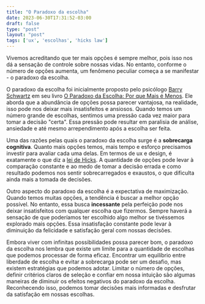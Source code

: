 ```yaml
---
title: "O Paradoxo da escolha"
date: 2023-06-30T17:31:52-03:00
draft: false
type: "post"
layout: "post"
tags: ['ux', 'escolhas', 'hicks law']
---
```


Vivemos acreditando que ter mais opções é sempre melhor, pois isso nos dá a sensação de controle sobre nossas vidas. No entanto, conforme o número de opções aumenta, um fenômeno peculiar começa a se manifestar - o paradoxo da escolha. 

O paradoxo da escolha foi inicialmente proposto pelo psicólogo <a target="_blank" href="https://en.wikipedia.org/wiki/Barry_Schwartz_(psychologist)">Barry Schwartz</a> em seu livro <a target="_blank" href="https://www.amazon.com.br/Paradoxo-Escolha-Barry-Schwartz/dp/8577190196">O Paradoxo da Escolha: Por que Mais é Menos</a>. Ele aborda que a abundância de opções possa parecer vantajosa, na realidade, isso pode nos deixar mais insatisfeitos e ansiosos. Quando temos um número grande de escolhas, sentimos uma pressão cada vez maior para tomar a decisão "certa". Essa pressão pode resultar em paralisia de análise, ansiedade e até mesmo arrependimento após a escolha ser feita.

Uma das razões pelas quais o paradoxo da escolha surge é a **sobrecarga cognitiva**. Quanto mais opções temos, mais tempo e esforço precisamos investir para avaliar cada uma delas. Em termos de ux e design, é exatamente o que diz a <a target="_blank" href="https://lawsofux.com/hicks-law/">lei de Hicks</a>. A quantidade de opções pode levar à comparação constante e ao medo de tomar a decisão errada e como resultado podemos nos sentir sobrecarregados e exaustos, o que dificulta ainda mais a tomada de decisões.

Outro aspecto do paradoxo da escolha é a expectativa de maximização. Quando temos muitas opções, a tendência é buscar a melhor opção possível. No entanto, essa busca **incessante** pela perfeição pode nos deixar insatisfeitos com qualquer escolha que fizermos. Sempre haverá a sensação de que poderíamos ter escolhido algo melhor se tivéssemos explorado mais opções. Essa insatisfação constante pode levar à diminuição da felicidade e satisfação geral com nossas decisões.

Embora viver com infinitas possibilidades possa parecer bom, o paradoxo da escolha nos lembra que existe um limite para a quantidade de escolhas que podemos processar de forma eficaz. Encontrar um equilíbrio entre liberdade de escolha e evitar a sobrecarga pode ser um desafio, mas existem estratégias que podemos adotar. Limitar o número de opções, definir critérios claros de seleção e confiar em nossa intuição são algumas maneiras de diminuir os efeitos negativos do paradoxo da escolha. Reconhecendo isso, podemos tomar decisões mais informadas e desfrutar da satisfação em nossas escolhas.